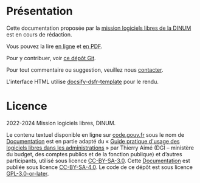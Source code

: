 # Présentation

Cette documentation proposée par la [mission logiciels libres de la DINUM](https://code.gouv.fr) est en cours de rédaction.

Vous pouvez la lire [en ligne](https://code.gouv.fr/documentation/) et [en PDF](https://code.gouv.fr/documentation/logiciels-libres-et-administration-publique.pdf).

Pour y contribuer, voir [ce dépôt Git](https://git.sr.ht/~codegouvfr/documentation).

Pour tout commentaire ou suggestion, veuillez nous [contacter](https://code.gouv.fr/fr/contact/).

L'interface HTML utilise [docsify-dsfr-template](https://github.com/codegouvfr/docsify-dsfr-template) pour le rendu.

# Licence

2022-2024 Mission logiciels libres, DINUM.

Le contenu textuel disponible en ligne sur [code.gouv.fr](https://code.gouv.fr) sous le nom de [Documentation](https://code.gouv.fr/documentation/) est en partie adapté du « [Guide pratique d'usage des logiciels libres dans les administrations](https://adullact.org/IMG/pdf/GuideLLadministrations-V1.2.0.pdf) » par Thierry Aimé (DGI – ministère du budget, des comptes publics et de la fonction publique) et d’autres participants, utilisé sous licence [CC-BY-SA-3.0](https://creativecommons.org/licenses/by-sa/3.0/deed.fr). Cette [Documentation](https://code.gouv.fr/documentation) est publiée sous licence [CC-BY-SA-4.0](https://creativecommons.org/licenses/by-sa/4.0/deed.fr). Le code de ce dépôt est sous licence [GPL-3.0-or-later](https://git.sr.ht/~codegouvfr/documentation/blob/main/LICENSES/GPL-3.0-or-later.txt).
